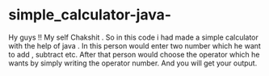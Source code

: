 # simple_calculator-java-
Hy guys !! My self Chakshit . So in this code i had made a simple calculator with the help of java . In this person would enter two number which he want to add , subtract etc. After that person would choose the operator which he wants by simply writing the operator number. And you will get your output.
